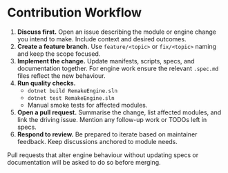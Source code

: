 # Contribution Workflow

1. **Discuss first.** Open an issue describing the module or engine change you intend to make. Include context and desired outcomes.
2. **Create a feature branch.** Use `feature/<topic>` or `fix/<topic>` naming and keep the scope focused.
3. **Implement the change.** Update manifests, scripts, specs, and documentation together. For engine work ensure the relevant `.spec.md` files reflect the new behaviour.
4. **Run quality checks.**
   - `dotnet build RemakeEngine.sln`
   - `dotnet test RemakeEngine.sln`
   - Manual smoke tests for affected modules.
5. **Open a pull request.** Summarise the change, list affected modules, and link the driving issue. Mention any follow-up work or TODOs left in specs.
6. **Respond to review.** Be prepared to iterate based on maintainer feedback. Keep discussions anchored to module needs.

Pull requests that alter engine behaviour without updating specs or documentation will be asked to do so before merging.
